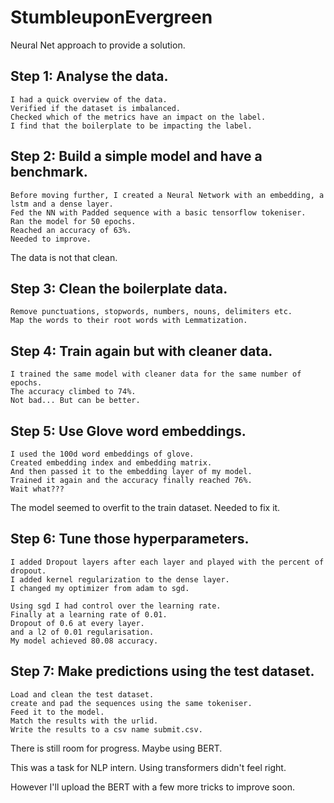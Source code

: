 # StumbleuponEvergreen

Neural Net approach to provide a solution.

## Step 1: Analyse the data.
    I had a quick overview of the data. 
    Verified if the dataset is imbalanced. 
    Checked which of the metrics have an impact on the label.
    I find that the boilerplate to be impacting the label.
    
## Step 2: Build a simple model and have a benchmark.
    Before moving further, I created a Neural Network with an embedding, a lstm and a dense layer.
    Fed the NN with Padded sequence with a basic tensorflow tokeniser.
    Ran the model for 50 epochs.
    Reached an accuracy of 63%.
    Needed to improve.

The data is not that clean.

## Step 3: Clean the boilerplate data.
    Remove punctuations, stopwords, numbers, nouns, delimiters etc.
    Map the words to their root words with Lemmatization.
    
## Step 4: Train again but with cleaner data.
    I trained the same model with cleaner data for the same number of epochs.
    The accuracy climbed to 74%.
    Not bad... But can be better.
    
## Step 5: Use Glove word embeddings.
    I used the 100d word embeddings of glove.
    Created embedding index and embedding matrix.
    And then passed it to the embedding layer of my model.
    Trained it again and the accuracy finally reached 76%.
    Wait what???
    
The model seemed to overfit to the train dataset. Needed to fix it.

## Step 6: Tune those hyperparameters.
    I added Dropout layers after each layer and played with the percent of dropout.
    I added kernel regularization to the dense layer.
    I changed my optimizer from adam to sgd.
    
    Using sgd I had control over the learning rate.
    Finally at a learning rate of 0.01.
    Dropout of 0.6 at every layer.
    and a l2 of 0.01 regularisation.
    My model achieved 80.08 accuracy.
    
## Step 7: Make predictions using the test dataset.
    Load and clean the test dataset.
    create and pad the sequences using the same tokeniser.
    Feed it to the model.
    Match the results with the urlid.
    Write the results to a csv name submit.csv.
    
    
There is still room for progress.
Maybe using BERT. 
    
This was a task for NLP intern. Using transformers didn't feel right.

However I'll upload the BERT with a few more tricks to improve soon.
    
    

